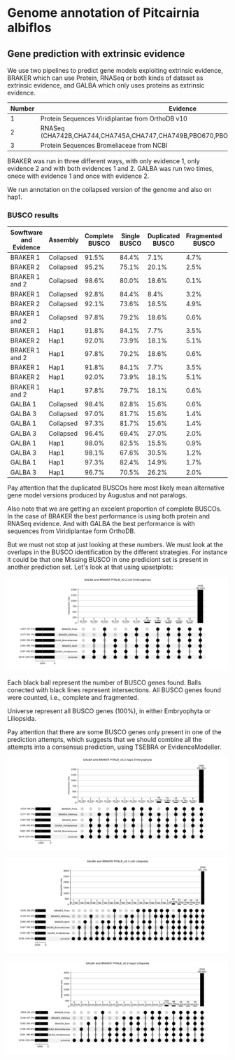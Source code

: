 # Genome annotation of __Pitcairnia albiflos__

## Gene prediction with extrinsic evidence

We use two pipelines to predict gene models exploiting extrinsic evidence, BRAKER which can use Protein, RNASeq or both kinds of dataset as extrinsic evidence, and GALBA which only uses proteins as extrinsic evidence.

| Number | Evidence | BRAKER | GALBA |
| --- | --- | --- | --- |
| 1 | Protein Sequences Viridiplantae from OrthoDB v10 | X | X |
| 2 | RNASeq (CHA742B,CHA744,CHA745A,CHA747,CHA749B,PBO670,PBO674A,PBO675,PBO677,PBO678)| X | |
| 3 | Protein Sequences Bromeliaceae from NCBI | | X |

BRAKER was run in three different ways, with only evidence 1, only evidence 2 and with both evidences 1 and 2. GALBA was run two times, onece with evidence 1 and once with evidence 2.

We run annotation on the collapsed version of the genome and also on hap1.

### BUSCO results

| Sowftware and Evidence | Assembly | Complete BUSCO | Single BUSCO | Duplicated BUSCO | Fragmented BUSCO | Missing BUSCO | N BUSCO | BUSCO DB |
| --- | --- | --- | --- | --- | --- |--- | --- | --- |
| BRAKER 1 | Collapsed | 91.5% | 84.4% | 7.1% | 4.7% | 3.8% | 1614 | Embryophyta |
| BRAKER 2 | Collapsed | 95.2% | 75.1% | 20.1% | 2.5% | 2.3% | 1614 | Embryophyta |
| BRAKER 1 and 2 | Collapsed | 98.6% | 80.0% | 18.6% | 0.1% | 1.3% | 1614 | Embryophyta |
| BRAKER 1 | Collapsed | 92.8% | 84.4% | 8.4% | 3.2% | 4.0% | 3236 | Liliopsida |
| BRAKER 2 | Collapsed | 92.1% | 73.6% | 18.5% | 4.9% | 3.0% | 3236 | Liliopsida |
| BRAKER 1 and 2 | Collapsed | 97.8% | 79.2% | 18.6% | 0.6% | 1.6% | 3236 | Liliopsida |
| BRAKER 1 | Hap1 | 91.8% | 84.1% | 7.7% | 3.5% | 4.7% | 3236 | Liliopsida |
| BRAKER 2 | Hap1 | 92.0% | 73.9% | 18.1% | 5.1% | 2.9% | 3236 | Liliopsida |
| BRAKER 1 and 2 | Hap1 | 97.8% | 79.2% | 18.6% | 0.6% | 1.6% | 3236 | Liliopsida |
| BRAKER 1 | Hap1 | 91.8% | 84.1% | 7.7% | 3.5% | 4.7% | 3236 | Liliopsida |
| BRAKER 2 | Hap1 | 92.0% | 73.9% | 18.1% | 5.1% | 2.9% | 3236 | Liliopsida |
| BRAKER 1 and 2 | Hap1 | 97.8% | 79.7% | 18.1% | 0.6% | 1.6% | 3236 | Liliopsida |
| GALBA 1 | Collapsed | 98.4% | 82.8% | 15.6% | 0.6% | 1.0% | 1614 | Embryophyta |
| GALBA 3 | Collapsed | 97.0% | 81.7% | 15.6% | 1.4% | 1.3% | 1614 | Embryophyta |
| GALBA 1 | Collapsed | 97.3% | 81.7% | 15.6% | 1.4% | 1.3% | 3236 | Liliopsida |
| GALBA 3 | Collapsed | 96.4% | 69.4% | 27.0% | 2.0% | 1.6% | 3236 | Liliopsida |
| GALBA 1 | Hap1 | 98.0% | 82.5% | 15.5% | 0.9% | 1.1% | 1614 | Embryophyta |
| GALBA 3 | Hap1 | 98.1% | 67.6% | 30.5% | 1.2% | 0.7% | 1614 | Embryophyta |
| GALBA 1 | Hap1 | 97.3% | 82.4% | 14.9% | 1.7% | 1.0% | 3236 | Liliopsida |
| GALBA 3 | Hap1 | 96.7% | 70.5% | 26.2% | 2.0% | 1.3% | 3236 | Liliopsida |

Pay attention that the duplicated BUSCOs here most likely mean alternative gene model versions produced by Augustus and not paralogs.

Also  note that we are getting an excelent proportion of complete BUSCOs. In the case of BRAKER the best performance is using both protein and RNASeq evidence. And with GALBA the best performance is with sequences from Viridiplantae form OrthoDB.

But we must not stop at just looking at these numbers. We must look at the overlaps in the BUSCO identification by the different strategies. For instance it could be that one Missing BUSCO in one prediciont set is present in another prediction set. Let's look at that using upsetplots:

![GALBA.BRAKER.coll.Embryophyta](GALBA.BRAKER.PITALB_v0.2.coll.Embryophyta.png)

Each black ball represent the number of BUSCO genes found. Balls conected with black lines represent intersections. All BUSCO genes found were counted, i.e., complete and fragmented.

Universe represent all BUSCO genes (100%), in either Embryophyta or Liliopsida.

Pay attention that there are some BUSCO genes only present in one of the prediction attempts, which suggests that we should combine all the attempts into a consensus prediction, using TSEBRA or EvidenceModeller.

![GALBA.BRAKER.hap1.Embryophyta](GALBA.BRAKER.PITALB_v0.2.hap1.Embryophyta.png)

![GALBA.BRAKER.coll.Liliopsida1](GALBA.BRAKER.PITALB_v0.2.coll.Liliopsida.png)

![GALBA.BRAKER.hap1.Liliopsida](GALBA.BRAKER.PITALB_v0.2.hap1.Liliopsida.png)

